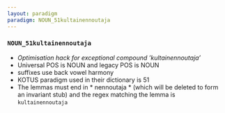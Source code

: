 ```yaml
---
layout: paradigm
paradigm: NOUN_51kultainennoutaja
---
```

### ` NOUN_51kultainennoutaja `

* _Optimisation hack for exceptional compound ’kultainennoutaja’_
* Universal POS is NOUN and legacy POS is NOUN
* suffixes use back vowel harmony
* KOTUS paradigm used in their dictionary is 51
* The lemmas must end in * nennoutaja * (which will be deleted to form an invariant stub) and the regex matching the lemma is ` kultainennoutaja `
